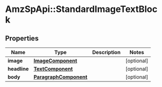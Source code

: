 # AmzSpApi::StandardImageTextBlock

## Properties
Name | Type | Description | Notes
------------ | ------------- | ------------- | -------------
**image** | [**ImageComponent**](ImageComponent.md) |  | [optional] 
**headline** | [**TextComponent**](TextComponent.md) |  | [optional] 
**body** | [**ParagraphComponent**](ParagraphComponent.md) |  | [optional] 

